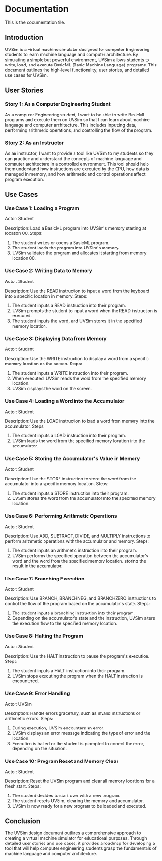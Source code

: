 # Documentation

This is the documentation file.
## Introduction
UVSim is a virtual machine simulator designed for computer Engineering students to learn machine language and computer architecture. By simulating a simple but powerful environment, UVSim allows students to write, load, and execute BasicML (Basic Machine Language) programs. This document outlines the high-level functionality, user stories, and detailed use cases for UVSim.

## User Stories
### Story 1: As a Computer Engineering Student
As a computer Engineering student, I want to be able to write BasicML programs and execute them on UVSim so that I can learn about machine language and computer architecture. This includes inputting data, performing arithmetic operations, and controlling the flow of the program.

### Story 2: As an Instructor
As an instructor, I want to provide a tool like UVSim to my students so they can practice and understand the concepts of machine language and computer architecture in a controlled environment. This tool should help them understand how instructions are executed by the CPU, how data is managed in memory, and how arithmetic and control operations affect program execution.

## Use Cases
### Use Case 1: Loading a Program
Actor: Student

Description: Load a BasicML program into UVSim's memory starting at location 00.
Steps:
1) The student writes or opens a BasicML program.
2) The student loads the program into UVSim's memory.
3) UVSim validates the program and allocates it starting from memory location 00.

### Use Case 2: Writing Data to Memory
Actor: Student

Description: Use the READ instruction to input a word from the keyboard into a specific location in memory.
Steps:
1) The student inputs a READ instruction into their program.
2) UVSim prompts the student to input a word when the READ instruction is executed.
3) The student inputs the word, and UVSim stores it in the specified memory location.

### Use Case 3: Displaying Data from Memory
Actor: Student

Description: Use the WRITE instruction to display a word from a specific memory location on the screen.
Steps:
1) The student inputs a WRITE instruction into their program.
2) When executed, UVSim reads the word from the specified memory location.
3) UVSim displays the word on the screen.

### Use Case 4: Loading a Word into the Accumulator
Actor: Student

Description: Use the LOAD instruction to load a word from memory into the accumulator.
Steps:
1) The student inputs a LOAD instruction into their program.
2) UVSim loads the word from the specified memory location into the accumulator.

### Use Case 5: Storing the Accumulator's Value in Memory
Actor: Student

Description: Use the STORE instruction to store the word from the accumulator into a specific memory location.
Steps:
1) The student inputs a STORE instruction into their program.
2) UVSim stores the word from the accumulator into the specified memory location.

### Use Case 6: Performing Arithmetic Operations
Actor: Student

Description: Use ADD, SUBTRACT, DIVIDE, and MULTIPLY instructions to perform arithmetic operations with the accumulator and memory.
Steps:
1) The student inputs an arithmetic instruction into their program.
2) UVSim performs the specified operation between the accumulator's word and the word from the specified memory location, storing the result in the accumulator.

### Use Case 7: Branching Execution
Actor: Student

Description: Use BRANCH, BRANCHNEG, and BRANCHZERO instructions to control the flow of the program based on the accumulator's state.
Steps:
1) The student inputs a branching instruction into their program.
2) Depending on the accumulator's state and the instruction, UVSim alters the execution flow to the specified memory location.

### Use Case 8: Halting the Program
Actor: Student

Description: Use the HALT instruction to pause the program's execution.
Steps:
1) The student inputs a HALT instruction into their program.
2) UVSim stops executing the program when the HALT instruction is encountered.

### Use Case 9: Error Handling
Actor: UVSim

Description: Handle errors gracefully, such as invalid instructions or arithmetic errors.
Steps:
1) During execution, UVSim encounters an error.
2) UVSim displays an error message indicating the type of error and the location.
3) Execution is halted or the student is prompted to correct the error, depending on the situation.

### Use Case 10: Program Reset and Memory Clear
Actor: Student

Description: Reset the UVSim program and clear all memory locations for a fresh start.
Steps:
1) The student decides to start over with a new program.
2) The student resets UVSim, clearing the memory and accumulator.
3) UVSim is now ready for a new program to be loaded and executed.

## Conclusion
The UVSim design document outlines a comprehensive approach to creating a virtual machine simulator for educational purposes. Through detailed user stories and use cases, it provides a roadmap for developing a tool that will help computer engineering  students grasp the fundamentals of machine language and computer architecture.
